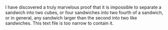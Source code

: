 I have discovered a truly marvelous proof that it is impossible to 
separate a sandwich into two cubes, or four sandwiches into two
fourth of a sandwich, or in general, any sandwich larger than the 
second into two like sandwiches. This text file is too narrow to contain it.
